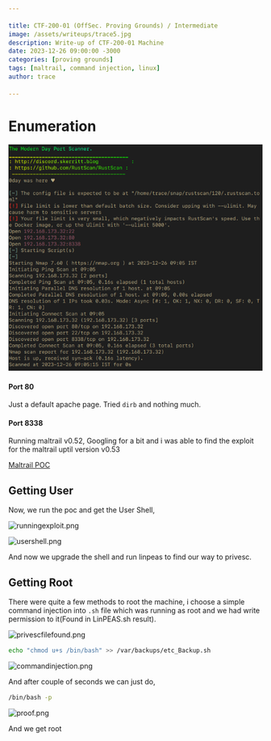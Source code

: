 ```yaml
---

title: CTF-200-01 (OffSec. Proving Grounds) / Intermediate
image: /assets/writeups/trace5.jpg
description: Write-up of CTF-200-01 Machine
date: 2023-12-26 09:00:00 -3000
categories: [proving grounds]
tags: [maltrail, command injection, linux]
author: trace

---
```


# Enumeration

![](../../assets/writeups/2023-12-26-CTF-200-01/portscan.png)

#### Port 80

Just a default apache page. Tried `dirb` and nothing much.



#### Port 8338

Running maltrail v0.52, Googling for a bit and i was able to find the exploit for the maltrail uptil version v0.53



[Maltrail POC](https://github.com/SethJGibson/Hummingbird-Maltrail-RCE-PoC/blob/main/hummingbird.py)



## Getting User

Now, we run the poc and get the User Shell,



![runningexploit.png](/home/trace/Documents/x86trace.github.io/assets/writeups/2023-12-26-CTF-200-01/runningexploit.png)



![usershell.png](/home/trace/Documents/x86trace.github.io/assets/writeups/2023-12-26-CTF-200-01/usershell.png)


And now we upgrade the shell and run linpeas to find our way to privesc.




## Getting Root

There were quite a few methods to root the machine, i choose a simple command injection into `.sh` file which was running as root and we had write permission to it(Found in LinPEAS.sh result).



![privescfilefound.png](/home/trace/Documents/x86trace.github.io/assets/writeups/2023-12-26-CTF-200-01/privescfilefound.png)

```bash
echo "chmod u+s /bin/bash" >> /var/backups/etc_Backup.sh
```



![commandinjection.png](/home/trace/Documents/x86trace.github.io/assets/writeups/2023-12-26-CTF-200-01/commandinjection.png)

And after couple of seconds we can just do,

```bash
/bin/bash -p
```

![proof.png](/home/trace/Documents/x86trace.github.io/assets/writeups/2023-12-26-CTF-200-01/proof.png)

And we get root